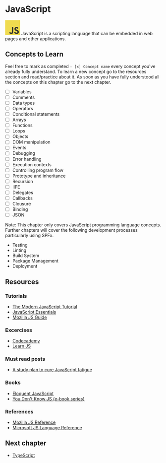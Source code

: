 # JavaScript
<img alt="JS Logo" src="../assets/js-logo.png" width="48"> JavaScript is a scripting language that can be embedded in web pages and other applications.

## Concepts to Learn
Feel free to mark as completed `- [x] Concept name` every concept you've already fully understand. To learn a new concept go to the resources section and read/practice about it. As soon as you have fully understood all the concepts on this chapter go to the next chapter.

  - [ ] Variables
  - [ ] Comments
  - [ ] Data types
  - [ ] Operators
  - [ ] Conditional statements
  - [ ] Arrays
  - [ ] Functions
  - [ ] Loops
  - [ ] Objects
  - [ ] DOM manipulation
  - [ ] Events
  - [ ] Debugging
  - [ ] Error handling
  - [ ] Execution contexts
  - [ ] Controlling program flow
  - [ ] Prototype and inheritance
  - [ ] Recursion
  - [ ] IIFE
  - [ ] Delegates
  - [ ] Callbacks
  - [ ] Clousure
  - [ ] Binding
  - [ ] JSON

Note: This chapter only covers JavaScript programming language concepts. Further chapters will cover the following development processes particularly using SPFx.
  - Testing
  - Linting
  - Build System
  - Package Management
  - Deployment

## Resources

### Tutorials
  * [The Modern JavaScript Tutorial](https://javascript.info/)
  * [JavaScript Essentials](https://www.udemy.com/javascript-essentials/?siteID=jU79Zysihs4-h2MaC5l1GiG1cwuTmC6RAw&LSNPUBID=jU79Zysihs4)
  * [Mozilla JS Guide](https://developer.mozilla.org/en-US/docs/Web/JavaScript/Guide)

### Excercises
  * [Codecademy](https://www.codecademy.com/tracks/javascript)
  * [Learn JS](http://www.learn-js.org/)

### Must read posts
  * [A study plan to cure JavaScript fatigue](https://medium.freecodecamp.org/a-study-plan-to-cure-javascript-fatigue-8ad3a54f2eb1)

### Books
  * [Eloquent JavaScript](http://eloquentjavascript.net/)
  * [You Don't Know JS (e-book series)](https://github.com/getify/You-Dont-Know-JS/blob/master/README.md)

### References
  * [Mozilla JS Reference](https://developer.mozilla.org/en-US/docs/Web/JavaScript/Reference)
  * [Microsoft JS Language Reference](https://docs.microsoft.com/en-us/scripting/javascript/javascript-language-reference)

## Next chapter
  * [TypeScript](./typescript.md)